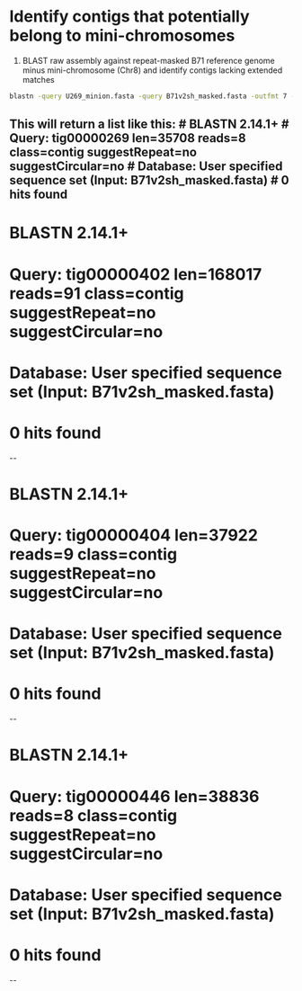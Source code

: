 # Identify contigs that potentially belong to mini-chromosomes
1. BLAST raw assembly against repeat-masked B71 reference genome minus mini-chromosome (Chr8) and identify contigs lacking extended matches
```bash
blastn -query U269_minion.fasta -query B71v2sh_masked.fasta -outfmt 7 -task dc-megablast -min_raw_gapped_score 40000 | grep ' 0 hits' -B 3
```
This will return a list like this:
\# BLASTN 2.14.1+
\# Query: tig00000269 len=35708 reads=8 class=contig suggestRepeat=no suggestCircular=no
\# Database: User specified sequence set (Input: B71v2sh_masked.fasta)
\# 0 hits found
--
# BLASTN 2.14.1+
# Query: tig00000402 len=168017 reads=91 class=contig suggestRepeat=no suggestCircular=no
# Database: User specified sequence set (Input: B71v2sh_masked.fasta)
# 0 hits found
--
# BLASTN 2.14.1+
# Query: tig00000404 len=37922 reads=9 class=contig suggestRepeat=no suggestCircular=no
# Database: User specified sequence set (Input: B71v2sh_masked.fasta)
# 0 hits found
--
# BLASTN 2.14.1+
# Query: tig00000446 len=38836 reads=8 class=contig suggestRepeat=no suggestCircular=no
# Database: User specified sequence set (Input: B71v2sh_masked.fasta)
# 0 hits found
--


